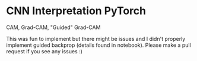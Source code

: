 # CNN Interpretation PyTorch
CAM, Grad-CAM, "Guided" Grad-CAM

This was fun to implement but there might be issues and I didn't properly implement guided backprop (details found in notebook). Please make a pull request if you see any issues :)
